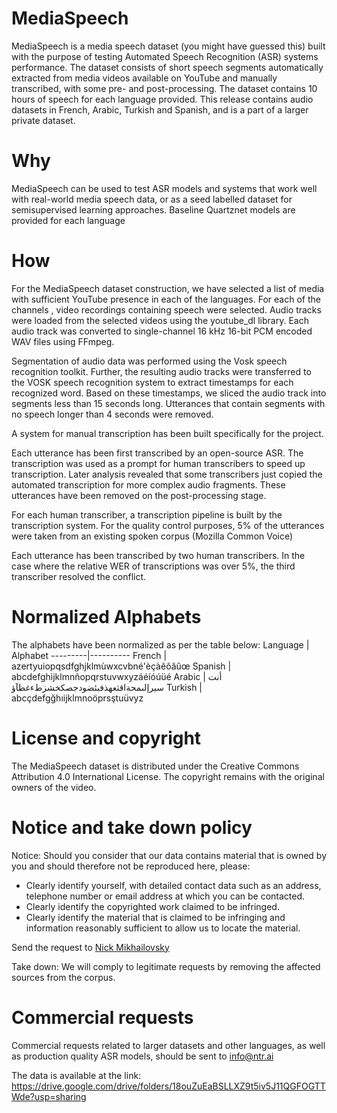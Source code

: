 # MediaSpeech
MediaSpeech is a media speech dataset (you might have guessed this) built with the purpose of testing Automated Speech Recognition (ASR) systems performance. The dataset consists of short speech segments automatically extracted from media videos available on YouTube and manually transcribed, with some pre- and post-processing.
The dataset contains 10 hours of speech for each language provided. This release contains audio datasets in French, Arabic, Turkish and Spanish, and is a part of a larger private dataset. 

# Why
MediaSpeech can be used to test ASR models and systems that work well with real-world media speech data, or as a seed labelled dataset for semisupervised learning approaches. Baseline Quartznet models are provided for each language

# How
For the MediaSpeech dataset construction, we have selected a list of media with sufficient YouTube presence in each of the languages. For each of the channels , video recordings containing speech were selected. Audio tracks were loaded from the selected videos using the youtube_dl library. Each audio track was converted to single-channel 16 kHz 16-bit PCM encoded WAV files using FFmpeg.

Segmentation of audio data was performed using the Vosk speech recognition toolkit. Further, the resulting audio tracks were transferred to the VOSK speech recognition system to extract timestamps for each recognized word. Based on these timestamps, we sliced the audio track into segments less than 15 seconds long. Utterances that contain segments with no speech longer than 4 seconds were removed.

A system for manual transcription has been built specifically for the project. 

Each utterance has been first transcribed by an open-source ASR. The transcription was used as a prompt for human transcribers to speed up transcription. Later analysis revealed that some transcribers just copied the automated transcription for more complex audio fragments. These utterances have been removed on the post-processing stage.

For each human transcriber, a transcription pipeline is built by the transcription system. For the quality control purposes, 5% of the utterances were taken from an existing spoken corpus (Mozilla Common Voice)

Each utterance has been transcribed by two human transcribers. In the case where the relative WER of transcriptions was over 5%, the third transcriber resolved the conflict.

# Normalized Alphabets
The alphabets have been normalized as per the table below:
Language |	Alphabet
---------|----------
French	| azertyuiopqsdfghjklmùwxcvbné'èçàêôâûœ
Spanish	| abcdefghijklmnñopqrstuvwxyzáéíóúüé
Arabic |	أنت سيرإلىمحةاقثعهذفبئضودجصكخشزطءغظآؤ
Turkish	| abcçdefgğhıijklmnoöprsştuüvyz


# License and copyright
The MediaSpeech dataset is distributed under the Creative Commons Attribution 4.0 International License. The copyright remains with the original owners of the video.

# Notice and take down policy
Notice: Should you consider that our data contains material that is owned by you and should therefore not be reproduced here, please:
- Clearly identify yourself, with detailed contact data such as an address, telephone number or email address at which you can be contacted.
- Clearly identify the copyrighted work claimed to be infringed.
- Clearly identify the material that is claimed to be infringing and information reasonably sufficient to allow us to locate the material.

Send the request to [Nick Mikhailovsky](mailto:nickm@ntr.ai)

Take down: We will comply to legitimate requests by removing the affected sources from the corpus.

# Commercial requests
Commercial requests related to larger datasets and other languages, as well as production quality ASR models, should be sent to info@ntr.ai

The data is available at the link:
https://drive.google.com/drive/folders/18ouZuEaBSLLXZ9t5iv5J11QGFOGTTWde?usp=sharing

